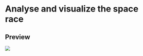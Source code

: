 # Analyse and visualize the space race

<h2>Preview</h2>
<img src="https://user-images.githubusercontent.com/91461938/200151337-16afbd7d-a224-432a-b7d3-d814ca03d6a8.png">
